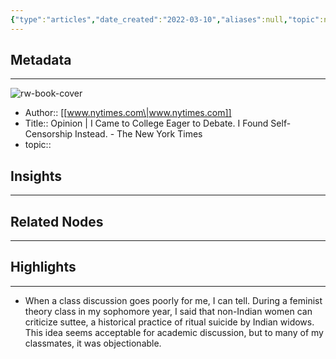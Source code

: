 ```yaml
---
{"type":"articles","date_created":"2022-03-10","aliases":null,"topic":null,"url":"https://www.nytimes.com/2022/03/07/opinion/campus-speech-cancel-culture.html","layout":null,"banner":null,"dg-publish":true,"tags":null,"permalink":"/300-biblio/200-articles/opinion-i-came-to-college-eager-to-debate-i-found-self-censorship-instead-the-new-york-times/","dgPassFrontmatter":true,"created":"2023-10-20T12:44:16.000-05:00","updated":"2023-10-20T12:44:16.000-05:00"}
---
```


## Metadata
---
![rw-book-cover](https://readwise-assets.s3.amazonaws.com/static/images/article2.74d541386bbf.png)
- Author:: [[www.nytimes.com\|www.nytimes.com]]
- Title:: Opinion | I Came to College Eager to Debate. I Found Self-Censorship Instead. - The New York Times
- topic::  



## Insights
---
## Related Nodes
---

## Highlights 
---
- When a class discussion goes poorly for me, I can tell. During a feminist theory class in my sophomore year, I said that non-Indian women can criticize suttee, a historical practice of ritual suicide by Indian widows. This idea seems acceptable for academic discussion, but to many of my classmates, it was objectionable.
